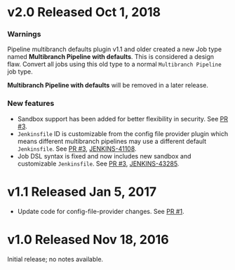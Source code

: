 # v2.0 Released Oct 1, 2018

### Warnings

Pipeline multibranch defaults plugin v1.1 and older created a new Job type named
**Multibranch Pipeline with defaults**.  This is considered a design flaw.
Convert all jobs using this old type to a normal `Multibranch Pipeline` job
type.

**Multibranch Pipeline with defaults** will be removed in a later release.

### New features

- Sandbox support has been added for better flexibility in security.  See [PR
  #3][#3].
- `Jenkinsfile` ID is customizable from the config file provider plugin which
  means different multibranch pipelines may use a different default
  `Jenkinsfile`.  See [PR #3][#3], [JENKINS-41108][JENKINS-41108].
- Job DSL syntax is fixed and now includes new sandbox and customizable
  `Jenkinsfile`.  See [PR #3][#3], [JENKINS-43285][JENKINS-43285].

[#3]: https://github.com/jenkinsci/pipeline-multibranch-defaults-plugin/pull/3
[JENKINS-41108]: https://issues.jenkins-ci.org/browse/JENKINS-41108
[JENKINS-43285]: https://issues.jenkins-ci.org/browse/JENKINS-43285

# v1.1 Released Jan 5, 2017

- Update code for config-file-provider changes. See [PR #1][#1].

[#1]: https://github.com/jenkinsci/pipeline-multibranch-defaults-plugin/pull/1

# v1.0 Released Nov 18, 2016

Initial release; no notes available.
